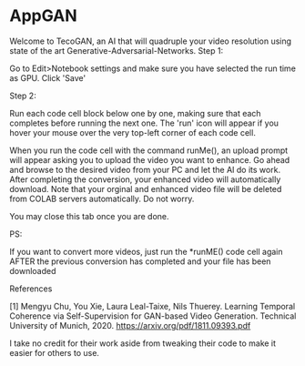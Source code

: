 # AppGAN
Welcome to TecoGAN, an AI that will quadruple your video resolution using state of the art Generative-Adversarial-Networks.
Step 1:

Go to Edit>Notebook settings and make sure you have selected the run time as GPU. Click 'Save'

Step 2:

Run each code cell block below one by one, making sure that each completes before running the next one. The 'run' icon will appear if you hover your mouse over the very top-left corner of each code cell.

When you run the code cell with the command runMe(), an upload prompt will appear asking you to upload the video you want to enhance. Go ahead and browse to the desired video from your PC and let the AI do its work. After completing the conversion, your enhanced video will automatically download. Note that your orginal and enhanced video file will be deleted from COLAB servers automatically. Do not worry.

You may close this tab once you are done.

PS:

If you want to convert more videos, just run the *runME() code cell again AFTER the previous conversion has completed and your file has been downloaded

References

[1] Mengyu Chu, You Xie, Laura Leal-Taixe, Nils Thuerey. Learning Temporal Coherence via Self-Supervision for GAN-based Video Generation. Technical University of Munich, 2020. https://arxiv.org/pdf/1811.09393.pdf

I take no credit for their work aside from tweaking their code to make it easier for others to use.
